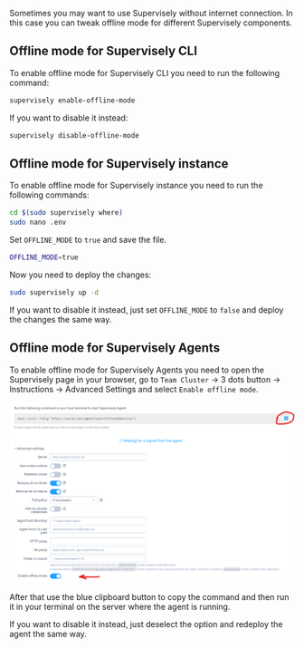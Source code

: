 Sometimes you may want to use Supervisely without internet connection. In this case you can tweak offline mode for different Supervisely components.

## Offline mode for Supervisely CLI

To enable offline mode for Supervisely CLI you need to run the following command:

```bash
supervisely enable-offline-mode
```

If you want to disable it instead:

```bash
supervisely disable-offline-mode
```

## Offline mode for Supervisely instance

To enable offline mode for Supervisely instance you need to run the following commands:

```bash
cd $(sudo supervisely where)
sudo nano .env
```

Set `OFFLINE_MODE` to `true` and save the file.

```bash
OFFLINE_MODE=true
```

Now you need to deploy the changes:

```bash
sudo supervisely up -d
```

If you want to disable it instead, just set `OFFLINE_MODE` to `false` and deploy the changes the same way.

## Offline mode for Supervisely Agents

To enable offline mode for Supervisely Agents you need to open the Supervisely page in your browser, go to `Team Cluster` -> 3 dots button -> Instructions -> Advanced Settings and select `Enable offline mode`.

![](images/agent_offline_usage.png)

After that use the blue clipboard button to copy the command and then run it in your terminal on the server where the agent is running.

If you want to disable it instead, just deselect the option and redeploy the agent the same way.
